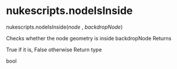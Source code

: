 # nukescripts.nodeIsInside
nukescripts.nodeIsInside(_node_ , _backdropNode_)

Checks whether the node geometry is inside backdropNode
Returns

True if it is, False otherwise
Return type

bool